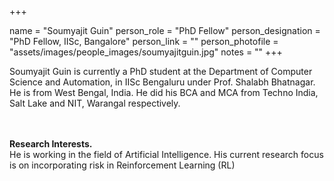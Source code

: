 +++

name = "Soumyajit Guin"
person_role = "PhD Fellow"
person_designation = "PhD Fellow, IISc, Bangalore"
person_link = ""
person_photofile = "assets/images/people_images/soumyajitguin.jpg"
notes = ""
+++


Soumyajit Guin is currently a PhD student at the Department of Computer Science and Automation, in IISc Bengaluru under Prof. Shalabh Bhatnagar. He is from West Bengal, India. He did his BCA and MCA from Techno India, Salt Lake and NIT, Warangal respectively. 

<br><br>
<b>Research Interests.</b>
<br>
He is working in the field of Artificial Intelligence. His current research focus is on incorporating risk in Reinforcement Learning (RL)


